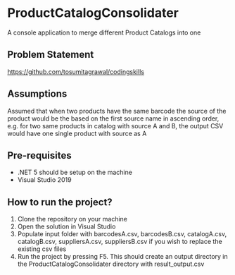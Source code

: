 # ProductCatalogConsolidater
A console application to merge different Product Catalogs into one

## Problem Statement
https://github.com/tosumitagrawal/codingskills

## Assumptions
Assumed that when two products have the same barcode the source of the product would be the based on the first source name in ascending order, e.g. for two same products in catalog with source A and B, the output CSV would have one single product with source as A 

## Pre-requisites
- .NET 5 should be setup on the machine
- Visual Studio 2019

## How to run the project?

1. Clone the repository on your machine
2. Open the solution in Visual Studio
3. Populate input folder with barcodesA.csv, barcodesB.csv, catalogA.csv, catalogB.csv, suppliersA.csv, suppliersB.csv if you wish to replace the existing csv files
4. Run the project by pressing F5. This should create an output directory in the ProductCatalogConsolidater directory with result_output.csv





